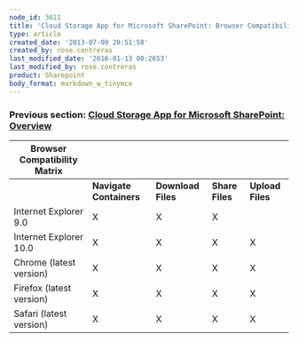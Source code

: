 ```yaml
---
node_id: 3611
title: 'Cloud Storage App for Microsoft SharePoint: Browser Compatibility Matrix'
type: article
created_date: '2013-07-09 20:51:58'
created_by: rose.contreras
last_modified_date: '2016-01-13 00:2653'
last_modified_by: rose.contreras
product: Sharepoint
body_format: markdown_w_tinymce
---
```


### Previous section: [Cloud Storage App for Microsoft SharePoint: Overview](http://www.rackspace.com/knowledge_center/article/cloud-storage-app-for-microsoft-sharepoint-overview)

**Browser Compatibility Matrix** | &nbsp; | &nbsp; | &nbsp; | &nbsp;
--- | --- | --- | --- | ---
&nbsp; | **Navigate Containers** | **Download Files** | **Share Files** | **Upload Files**
Internet Explorer 9.0 | X | X | X | &nbsp;
Internet Explorer 10.0 | X | X | X | X
Chrome (latest version) | X | X | X | X
Firefox (latest version) | X | X | X | X
Safari (latest version) | X | X | X | X

